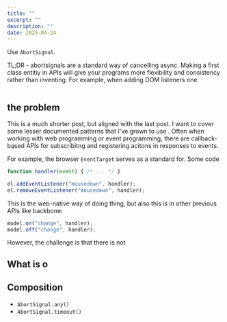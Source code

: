 ```yaml
---
title: ""
excerpt: ""
description: ""
date: 2025-04-24
---
```


Use `AbortSignal`.

TL;DR - abortsignals are a standard way of cancelling async. Making a first
class entitiy in APIs will give your programs more flexibility and consistency
rather than inventing. For example, when adding DOM listeners one

```ts

```

## the problem

This is a much shorter post, but aligned with the last post. I want to cover
some lesser documented patterns that I've grown to use . Often when working
with web programming or event programming, there are callback-based APIs for
subscribitng and registering acitons in responses to events.

For example, the browser `EventTarget` serves as a standard for. Some code

```ts
function handler(event) { /* ... */ }

el.addEventListener("mousedown", handler);
el.removeEventListener("mousedown", handler);
```

This is the web-native way of doing thing, but also this is in other previous APIs like backbone:

```ts
model.on("change", handler);
model.off("change", handler);
```

However, the challenge is that there is not

## What is o


## Composition

- `AbortSignal.any()`
- `AbortSignal.timeout()`


